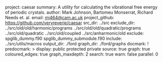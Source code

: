 project: caesar
summary: A utility for calculating the vibrational free energy of periodic crystals.
author: Mark Johnson, Bartomeu Monserrat, Richard Needs et. al.
email: mj464@cam.ac.uk
project_github: https://github.com/veryreverie/caesar
src_dir: ../src
exclude_dir: ../src/old/old/harmonic/programs
             ../src/old/old/quadratic/programs
             ../src/old/quadratic
             ../src/old/coupled
             ../src/anharmonic/old
exclude: spglib_dummy.f90
         spglib_dummy_submodule.f90
include: ../src/utils/macros
output_dir: ./ford
graph_dir: ./ford/graphs
docmark: !
predocmark: >
display: public
         protected
         private
source: true
graph: true
coloured_edges: true
graph_maxdepth: 2
search: true
warn: false
parallel: 0
